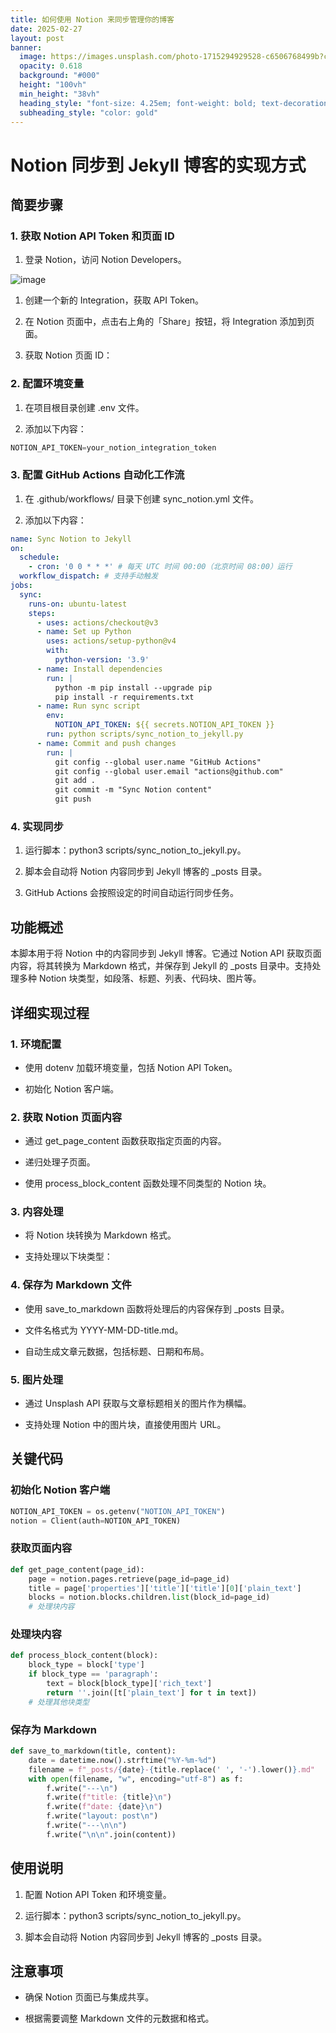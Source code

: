 ```yaml
---
title: 如何使用 Notion 来同步管理你的博客
date: 2025-02-27
layout: post
banner:
  image: https://images.unsplash.com/photo-1715294929528-c6506768499b?crop=entropy&cs=tinysrgb&fit=max&fm=jpg&ixid=M3w2OTIwMzJ8MHwxfHJhbmRvbXx8fHx8fHx8fDE3NDA2NDQ3MDh8&ixlib=rb-4.0.3&q=80&w=1080
  opacity: 0.618
  background: "#000"
  height: "100vh"
  min_height: "38vh"
  heading_style: "font-size: 4.25em; font-weight: bold; text-decoration: underline"
  subheading_style: "color: gold"
---
```


# Notion 同步到 Jekyll 博客的实现方式

## 简要步骤

### 1. 获取 Notion API Token 和页面 ID

1. 登录 Notion，访问 Notion Developers。

![image](https://prod-files-secure.s3.us-west-2.amazonaws.com/a7a0cc5a-89b9-4cda-8686-1fba0ca52f40/d19c1afe-dea5-4312-9333-786b0ba83054/image.png?X-Amz-Algorithm=AWS4-HMAC-SHA256&X-Amz-Content-Sha256=UNSIGNED-PAYLOAD&X-Amz-Credential=ASIAZI2LB4664H5C2RRS%2F20250227%2Fus-west-2%2Fs3%2Faws4_request&X-Amz-Date=20250227T082507Z&X-Amz-Expires=3600&X-Amz-Security-Token=IQoJb3JpZ2luX2VjEDcaCXVzLXdlc3QtMiJHMEUCIQCRLXM%2B5RJjG5shr0Kmv1t4so3PPNlhSSYJ00SuT7GjHgIgKqFeiz%2FvhADtdGqjyVM7stvvhpGA%2BBuZMWqBbRszKZMq%2FwMIcBAAGgw2Mzc0MjMxODM4MDUiDAJRMws1kMWE8ONA3ircAw2KRm%2Bel9hm2T%2FnsKuyfgxL2rNBcEgCJipcpchitFGiuKDJpWEKf56MsUgvshhxWOqy4Zz2VVdU9gSGUjmiiUDtpDHU3NG0Y0gHAb%2BGS%2FG1V1xmBFMn8zRWZpWEq5GXjOWVdx%2BOcNjViOFQIMHp3bqJpqHByISiHLWOLg6vC6dI3YmFgsVMFO7fTBs13dT8iCCz5m9Weu2J8bVN93%2BiyPhdSxkhgO17T86w7WgnVNcKrxftekTvVQBM7Ab26MJmDM70I5%2FcY69u%2FnKOXZtrF8OB3tDYAmzECLYDJ0pF2QNbUKiVDOXtF3dJ32dbxrBpEvP1bH57VLXwlPQodkxj5OWkQYB86jX3bKrpklmIXaFjzn1P%2FOAuKpT33RB8zxAqmRuIBJmPbvvGIqKiCx6UcbQGY9mKohe3s6%2B31%2F5bBYNLIl4CZqW9W1rkDufHTssHzK3HKSQmUqrCC8bxTwuKOt%2BgUToGPPFkCgvDj%2BWVHYIIBecsgDCjAFPVYSvLQaTNBr62PxJAm1e3LWFE5dYzI9fU2aVXMJBdHxEfXFxzl5HYzHxtQEBTv8FlZ6OrS8ZqbKWxKG2xWD28P5LfgBSNRKzO84ZbddJVmL9Uv%2B64nJj0x6%2FrRYfksEQhl9Y3MMuLgL4GOqUBf9DlzjhdeOunvqDtQ3JcbNn2kixwkzi5Bb%2BTMlN4CzXPzHyPT%2B4uTQf1r7Vivp2TM8oEDmXZMms2py2Htibf6sYpg2%2BjUpF0Axi5WK9gtOsPAh8mBqUJNPKIUA4DtD7CWDqhunOtbM1P1PgCu9XH7Nznf1rglY6hBhsj0f3Hwkr8uQOKh77Nnkqk8SSX6CxG1h8uTqOGtRwOG%2BaBkGlqJxkBzHSe&X-Amz-Signature=21b66c6a99a73a5f8d88319ce9ac972d1c486289e4b49bdcfdaae7fb28af0949&X-Amz-SignedHeaders=host&x-id=GetObject)

1. 创建一个新的 Integration，获取 API Token。

1. 在 Notion 页面中，点击右上角的「Share」按钮，将 Integration 添加到页面。

1. 获取 Notion 页面 ID：


### 2. 配置环境变量

1. 在项目根目录创建 .env 文件。

1. 添加以下内容：

```javascript
NOTION_API_TOKEN=your_notion_integration_token
```

### 3. 配置 GitHub Actions 自动化工作流

1. 在 .github/workflows/ 目录下创建 sync_notion.yml 文件。

1. 添加以下内容：

```yaml
name: Sync Notion to Jekyll
on:
  schedule:
    - cron: '0 0 * * *' # 每天 UTC 时间 00:00（北京时间 08:00）运行
  workflow_dispatch: # 支持手动触发
jobs:
  sync:
    runs-on: ubuntu-latest
    steps:
      - uses: actions/checkout@v3
      - name: Set up Python
        uses: actions/setup-python@v4
        with:
          python-version: '3.9'
      - name: Install dependencies
        run: |
          python -m pip install --upgrade pip
          pip install -r requirements.txt
      - name: Run sync script
        env:
          NOTION_API_TOKEN: ${{ secrets.NOTION_API_TOKEN }}
        run: python scripts/sync_notion_to_jekyll.py
      - name: Commit and push changes
        run: |
          git config --global user.name "GitHub Actions"
          git config --global user.email "actions@github.com"
          git add .
          git commit -m "Sync Notion content"
          git push
```

### 4. 实现同步

1. 运行脚本：python3 scripts/sync_notion_to_jekyll.py。

1. 脚本会自动将 Notion 内容同步到 Jekyll 博客的 _posts 目录。

1. GitHub Actions 会按照设定的时间自动运行同步任务。

## 功能概述

本脚本用于将 Notion 中的内容同步到 Jekyll 博客。它通过 Notion API 获取页面内容，将其转换为 Markdown 格式，并保存到 Jekyll 的 _posts 目录中。支持处理多种 Notion 块类型，如段落、标题、列表、代码块、图片等。

## 详细实现过程

### 1. 环境配置

- 使用 dotenv 加载环境变量，包括 Notion API Token。

- 初始化 Notion 客户端。

### 2. 获取 Notion 页面内容

- 通过 get_page_content 函数获取指定页面的内容。

- 递归处理子页面。

- 使用 process_block_content 函数处理不同类型的 Notion 块。

### 3. 内容处理

- 将 Notion 块转换为 Markdown 格式。

- 支持处理以下块类型：


### 4. 保存为 Markdown 文件

- 使用 save_to_markdown 函数将处理后的内容保存到 _posts 目录。

- 文件名格式为 YYYY-MM-DD-title.md。

- 自动生成文章元数据，包括标题、日期和布局。

### 5. 图片处理

- 通过 Unsplash API 获取与文章标题相关的图片作为横幅。

- 支持处理 Notion 中的图片块，直接使用图片 URL。

## 关键代码

### 初始化 Notion 客户端

```python
NOTION_API_TOKEN = os.getenv("NOTION_API_TOKEN")
notion = Client(auth=NOTION_API_TOKEN)
```

### 获取页面内容

```python
def get_page_content(page_id):
    page = notion.pages.retrieve(page_id=page_id)
    title = page['properties']['title']['title'][0]['plain_text']
    blocks = notion.blocks.children.list(block_id=page_id)
    # 处理块内容
```

### 处理块内容

```python
def process_block_content(block):
    block_type = block['type']
    if block_type == 'paragraph':
        text = block[block_type]['rich_text']
        return ''.join([t['plain_text'] for t in text])
    # 处理其他块类型
```

### 保存为 Markdown

```python
def save_to_markdown(title, content):
    date = datetime.now().strftime("%Y-%m-%d")
    filename = f"_posts/{date}-{title.replace(' ', '-').lower()}.md"
    with open(filename, "w", encoding="utf-8") as f:
        f.write("---\n")
        f.write(f"title: {title}\n")
        f.write(f"date: {date}\n")
        f.write("layout: post\n")
        f.write("---\n\n")
        f.write("\n\n".join(content))
```

## 使用说明

1. 配置 Notion API Token 和环境变量。

1. 运行脚本：python3 scripts/sync_notion_to_jekyll.py。

1. 脚本会自动将 Notion 内容同步到 Jekyll 博客的 _posts 目录。

## 注意事项

- 确保 Notion 页面已与集成共享。

- 根据需要调整 Markdown 文件的元数据和格式。